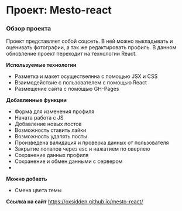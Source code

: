 # Проект: Mesto-react

### Обзор проекта

Проект представляет собой соцсеть. В ней можно выкладывать и оценивать фотографии, а так же редактировать профиль. В данном обновление проект переходит на технологии React.

**Используемые технологии**

* Разметка и макет осуществелнна с помощью JSX и CSS
* Взаимодействие с пользователем с помощью React 
* Размещение сайта с помощью GH-Pages

**Добавленные функции**

* Форма для изменения профиля
* Начата работа с JS
* Добавление новых постов
* Возможность ставить лайки
* Возможность удалять посты
* Произведена валидация и проверка данных от пользователя
* Закрытие попапов через esc и нажатием по оверлею
* Сохранение данных профиля
* Сохранение и обмен данными с сервером
* 

**Можно добавть**

* Смена цвета темы

**Ссылка на сайт**
https://oxsidden.github.io/mesto-react/
